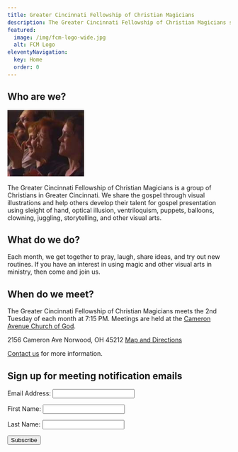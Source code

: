 ```yaml
---
title: Greater Cincinnati Fellowship of Christian Magicians
description: The Greater Cincinnati Fellowship of Christian Magicians shares the gospel and helps others develop their talent using sleight of hand and other arts.
featured:
  image: /img/fcm-logo-wide.jpg
  alt: FCM Logo
eleventyNavigation:
  key: Home
  order: 0
---
```


## Who are we?

<img src="/img/audience2.jpg" class="alignright" alt="Audience members clapping">

The Greater Cincinnati Fellowship of Christian Magicians is a group of Christians in Greater Cincinnati. We share the gospel through visual illustrations and help others develop their talent for gospel presentation using sleight of hand, optical illusion, ventriloquism, puppets, balloons, clowning, juggling, storytelling, and other visual arts.

## What do we do?

Each month, we get together to pray, laugh, share ideas, and try out new routines. If you have an interest in using magic and other visual arts in ministry, then come and join us.

## When do we meet?

The Greater Cincinnati Fellowship of Christian Magicians meets the 2nd Tuesday of each month at 7:15 PM. Meetings are held at the [Cameron Avenue Church of God](https://www.cameronavenuecog.org/).

2156 Cameron Ave
Norwood, OH 45212
[Map and Directions](https://www.google.com/maps/dir/38.9933135,-84.6189681/2156+Cameron+Ave,+Cincinnati,+OH+45212/@39.063378,-84.6134698,12z/data=!3m1!4b1!4m9!4m8!1m1!4e1!1m5!1m1!1s0x8841b28cef5389fd:0xc9df1035b768a0ec!2m2!1d-84.4576094!2d39.1546998)

[Contact us](/contact/) for more information.

## Sign up for meeting notification emails

<div id="mc_embed_signup">
<form action="https://cincyfcm.us2.list-manage.com/subscribe/post?u=45df3cb409aef54c62ee396fe&amp;id=c683e72da6" method="post" id="mc-embedded-subscribe-form" name="mc-embedded-subscribe-form" class="validate" target="_blank" novalidate="novalidate">
    <div id="mc_embed_signup_scroll">

<p class="mc-field-group">
	<label for="mce-EMAIL">Email Address: </label>
	<input type="email" value="" name="EMAIL" class="required email" id="mce-EMAIL" aria-required="true"></p>
<p class="mc-field-group">
	<label for="mce-FNAME">First Name: </label>
	<input type="text" value="" name="FNAME" class="" id="mce-FNAME"></p>
<p class="mc-field-group">
	<label for="mce-LNAME">Last Name: </label>
	<input type="text" value="" name="LNAME" class="" id="mce-LNAME"></p>
	<div id="mce-responses" class="clear">
		<div class="response" id="mce-error-response" style="display:none"></div>
		<div class="response" id="mce-success-response" style="display:none"></div>
	</div>    <!-- real people should not fill this in and expect good things - do not remove this or risk form bot signups-->
    <div style="position: absolute; left: -5000px;" aria-hidden="true"><input type="text" name="b_45df3cb409aef54c62ee396fe_c683e72da6" tabindex="-1" value=""></div>
    <p class="clear"><input type="submit" value="Subscribe" name="subscribe" id="mc-embedded-subscribe" class="button"></p>
    </div>
</form>
</div>
<script type="text/javascript" src="//s3.amazonaws.com/downloads.mailchimp.com/js/mc-validate.js"></script><script type="text/javascript">(function($) {window.fnames = new Array(); window.ftypes = new Array();fnames[0]='EMAIL';ftypes[0]='email';fnames[1]='FNAME';ftypes[1]='text';fnames[2]='LNAME';ftypes[2]='text';}(jQuery));var $mcj = jQuery.noConflict(true);</script><!--End mc_embed_signup--></div>
